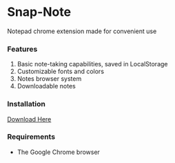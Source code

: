 # Snap-Note

Notepad chrome extension made for convenient use

### Features

1. Basic note-taking capabilities, saved in LocalStorage
2. Customizable fonts and colors
3. Notes browser system
4. Downloadable notes

### Installation

[Download Here](https://chrome.google.com/webstore/detail/snap-note/bcddlnpbfpldhhgpjkoedhcnjchldcff?authuser=1)

### Requirements

- The Google Chrome browser

